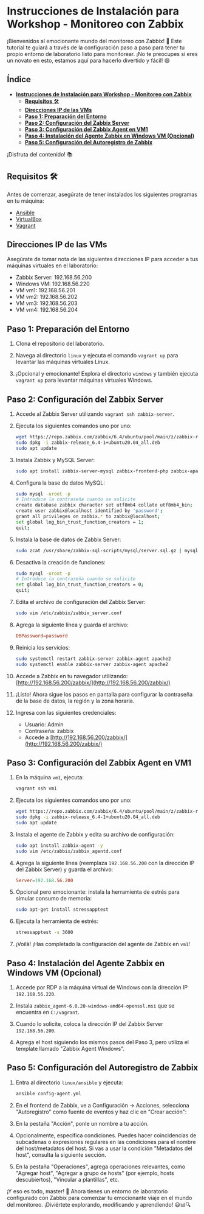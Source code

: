 # **Instrucciones de Instalación para Workshop - Monitoreo con Zabbix**

¡Bienvenidos al emocionante mundo del monitoreo con Zabbix! 🚀 Este tutorial te guiará a través de la configuración paso a paso para tener tu propio entorno de laboratorio listo para monitorear. ¡No te preocupes si eres un novato en esto, estamos aquí para hacerlo divertido y fácil! 😄

## Índice

- [**Instrucciones de Instalación para Workshop - Monitoreo con Zabbix**](#instrucciones-de-instalación-para-workshop---monitoreo-con-zabbix)
  - [**Requisitos** 🛠️](#requisitos-️)
  - [**Direcciones IP de las VMs**](#direcciones-ip-de-las-vms)
  - [**Paso 1: Preparación del Entorno**](#paso-1-preparación-del-entorno)
  - [**Paso 2: Configuración del Zabbix Server**](#paso-2-configuración-del-zabbix-server)
  - [**Paso 3: Configuración del Zabbix Agent en VM1**](#paso-3-configuración-del-zabbix-agent-en-vm1)
  - [**Paso 4: Instalación del Agente Zabbix en Windows VM (Opcional)**](#paso-4-instalación-del-agente-zabbix-en-windows-vm-opcional)
  - [**Paso 5: Configuración del Autoregistro de Zabbix**](#paso-5-configuración-del-autoregistro-de-zabbix)

¡Disfruta del contenido! 📚



## **Requisitos** 🛠️

Antes de comenzar, asegúrate de tener instalados los siguientes programas en tu máquina:

- [Ansible](https://www.ansible.com/)
- [VirtualBox](https://www.virtualbox.org/)
- [Vagrant](https://www.vagrantup.com/)

## **Direcciones IP de las VMs**

Asegúrate de tomar nota de las siguientes direcciones IP para acceder a tus máquinas virtuales en el laboratorio:

- Zabbix Server: 192.168.56.200
- Windows VM: 192.168.56.220
- VM vm1: 192.168.56.201
- VM vm2: 192.168.56.202
- VM vm3: 192.168.56.203
- VM vm4: 192.168.56.204

## **Paso 1: Preparación del Entorno**

1. Clona el repositorio del laboratorio.

2. Navega al directorio `linux` y ejecuta el comando `vagrant up` para levantar las máquinas virtuales Linux.

3. ¡Opcional y emocionante! Explora el directorio `windows` y también ejecuta `vagrant up` para levantar máquinas virtuales Windows.

## **Paso 2: Configuración del Zabbix Server**

1. Accede al Zabbix Server utilizando `vagrant ssh zabbix-server`.

2. Ejecuta los siguientes comandos uno por uno:

   ```bash
   wget https://repo.zabbix.com/zabbix/6.4/ubuntu/pool/main/z/zabbix-release/zabbix-release_6.4-1+ubuntu20.04_all.deb
   sudo dpkg -i zabbix-release_6.4-1+ubuntu20.04_all.deb
   sudo apt update
   ```

3. Instala Zabbix y MySQL Server:

   ```bash
   sudo apt install zabbix-server-mysql zabbix-frontend-php zabbix-apache-conf zabbix-sql-scripts zabbix-agent mysql-server
   ```

4. Configura la base de datos MySQL:

   ```bash
   sudo mysql -uroot -p
   # Introduce la contraseña cuando se solicite
   create database zabbix character set utf8mb4 collate utf8mb4_bin;
   create user zabbix@localhost identified by 'password';
   grant all privileges on zabbix.* to zabbix@localhost;
   set global log_bin_trust_function_creators = 1;
   quit;
   ```

5. Instala la base de datos de Zabbix Server:

   ```bash
   sudo zcat /usr/share/zabbix-sql-scripts/mysql/server.sql.gz | mysql --default-character-set=utf8mb4 -uzabbix -p zabbix
   ```

6. Desactiva la creación de funciones:

   ```bash
   sudo mysql -uroot -p
   # Introduce la contraseña cuando se solicite
   set global log_bin_trust_function_creators = 0;
   quit;
   ```

7. Edita el archivo de configuración del Zabbix Server:

   ```bash
   sudo vim /etc/zabbix/zabbix_server.conf
   ```

8. Agrega la siguiente línea y guarda el archivo:

   ```conf
   DBPassword=password
   ```

9. Reinicia los servicios:

   ```bash
   sudo systemctl restart zabbix-server zabbix-agent apache2
   sudo systemctl enable zabbix-server zabbix-agent apache2
   ```

10. Accede a Zabbix en tu navegador utilizando: [http://192.168.56.200/zabbix/](http://192.168.56.200/zabbix/)

11. ¡Listo! Ahora sigue los pasos en pantalla para configurar la contraseña de la base de datos, la región y la zona horaria.

12. Ingresa con las siguientes credenciales:
    - Usuario: Admin
    - Contraseña: zabbix
    - Accede a [http://192.168.56.200/zabbix/](http://192.168.56.200/zabbix/)

## **Paso 3: Configuración del Zabbix Agent en VM1**

1. En la máquina `vm1`, ejecuta:

   ```bash
   vagrant ssh vm1
   ```

2. Ejecuta los siguientes comandos uno por uno:

   ```bash
   wget https://repo.zabbix.com/zabbix/6.4/ubuntu/pool/main/z/zabbix-release/zabbix-release_6.4-1+ubuntu20.04_all.deb
   sudo dpkg -i zabbix-release_6.4-1+ubuntu20.04_all.deb
   sudo apt update
   ```

3. Instala el agente de Zabbix y edita su archivo de configuración:

   ```bash
   sudo apt install zabbix-agent -y
   sudo vim /etc/zabbix/zabbix_agentd.conf
   ```

4. Agrega la siguiente línea (reemplaza `192.168.56.200` con la dirección IP del Zabbix Server) y guarda el archivo:

   ```conf
   Server=192.168.56.200
   ```

5. Opcional pero emocionante: instala la herramienta de estrés para simular consumo de memoria:

   ```bash
   sudo apt-get install stressapptest
   ```

6. Ejecuta la herramienta de estrés:

   ```bash
   stressapptest -s 3600
   ```

7. ¡Voilà! ¡Has completado la configuración del agente de Zabbix en `vm1`!

## **Paso 4: Instalación del Agente Zabbix en Windows VM (Opcional)**

1. Accede por RDP a la máquina virtual de Windows con la dirección IP `192.168.56.220`.

2. Instala `zabbix_agent-6.0.20-windows-amd64-openssl.msi` que se encuentra en `C:/vagrant`.

3. Cuando lo solicite, coloca la dirección IP del Zabbix Server `192.168.56.200`.

4. Agrega el host siguiendo los mismos pasos del Paso 3, pero utiliza el template llamado "Zabbix Agent Windows".

## **Paso 5: Configuración del Autoregistro de Zabbix**

1. Entra al directorio `linux/ansible` y ejecuta:

   ```bash
   ansible config-agent.yml
   ```

2. En el frontend de Zabbix, ve a Configuración → Acciones, selecciona "Autoregistro" como fuente de eventos y haz clic en "Crear acción":

3. En la pestaña "Acción", ponle un nombre a tu acción.

4. Opcionalmente, especifica condiciones. Puedes hacer coincidencias de subcadenas o expresiones regulares en las condiciones para el nombre del host/metadatos del host. Si vas a usar la condición "Metadatos del host", consulta la siguiente sección.

5. En la pestaña "Operaciones", agrega operaciones relevantes, como "Agregar host", "Agregar a grupo de hosts" (por ejemplo, hosts descubiertos), "Vincular a plantillas", etc.

¡Y eso es todo, master! 🎉 Ahora tienes un entorno de laboratorio configurado con Zabbix para comenzar tu emocionante viaje en el mundo del monitoreo. ¡Diviértete explorando, modificando y aprendiendo! 😃📊🔍
